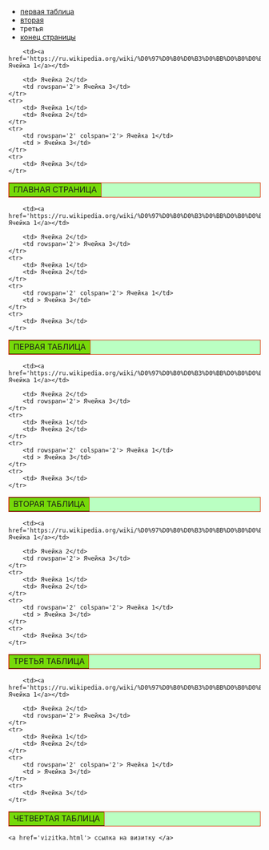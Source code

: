 
<body background='pattern (2).png'>	
<ul>
	<li>
		<a href = '#first'>первая таблица</a>
	</li>
	<li>
		<a href = '#second'>вторая</a>
	</li>
	<li>
		третья
	</li>
	<li>
		<a href='#end'>конец страницы</a>
	</li>
</ul>
	
	
		
<table border='1' cellspacing='0' cellpadding='10' bgcolor='#BAFFC2' align='center' bordercolor='#DA3809' width='100%'>
	<tr bgcolor='#76DA09'>
		<td colspan='3' align='center'> ГЛАВНАЯ СТРАНИЦА</td>		
	</tr>
	<tr>
		
		<td><a href='https://ru.wikipedia.org/wiki/%D0%97%D0%B0%D0%B3%D0%BB%D0%B0%D0%B2%D0%BD%D0%B0%D1%8F_%D1%81%D1%82%D1%80%D0%B0%D0%BD%D0%B8%D1%86%D0%B0'> Ячейка 1</a></td>
		
		<td> Ячейка 2</td>
		<td rowspan='2'> Ячейка 3</td>	
	</tr>
	<tr>
		<td> Ячейка 1</td>
		<td> Ячейка 2</td>		
	</tr>
	<tr>
		<td rowspan='2' colspan='2'> Ячейка 1</td>		
		<td > Ячейка 3</td>
	</tr>
	<tr>		
		<td> Ячейка 3</td>
	</tr>
</table>

<table border='1' cellspacing='0' cellpadding='10' bgcolor='#BAFFC2' align='center' bordercolor='#DA3809' width='100%'>
	<tr bgcolor='#76DA09'>
		<td colspan='3' align='center'> <a name='first'>ПЕРВАЯ ТАБЛИЦА</a></td>		
	</tr>
	<tr>
		
		<td><a href='https://ru.wikipedia.org/wiki/%D0%97%D0%B0%D0%B3%D0%BB%D0%B0%D0%B2%D0%BD%D0%B0%D1%8F_%D1%81%D1%82%D1%80%D0%B0%D0%BD%D0%B8%D1%86%D0%B0'> Ячейка 1</a></td>
		
		<td> Ячейка 2</td>
		<td rowspan='2'> Ячейка 3</td>	
	</tr>
	<tr>
		<td> Ячейка 1</td>
		<td> Ячейка 2</td>		
	</tr>
	<tr>
		<td rowspan='2' colspan='2'> Ячейка 1</td>		
		<td > Ячейка 3</td>
	</tr>
	<tr>		
		<td> Ячейка 3</td>
	</tr>
</table>


<table border='1' cellspacing='0' cellpadding='10' bgcolor='#BAFFC2' align='center' bordercolor='#DA3809' width='100%'>
	<tr bgcolor='#76DA09'>
		<td colspan='3' align='center'> <a name='second'>ВТОРАЯ ТАБЛИЦА</a></td>		
	</tr>
	<tr>
		
		<td><a href='https://ru.wikipedia.org/wiki/%D0%97%D0%B0%D0%B3%D0%BB%D0%B0%D0%B2%D0%BD%D0%B0%D1%8F_%D1%81%D1%82%D1%80%D0%B0%D0%BD%D0%B8%D1%86%D0%B0'> Ячейка 1</a></td>
		
		<td> Ячейка 2</td>
		<td rowspan='2'> Ячейка 3</td>	
	</tr>
	<tr>
		<td> Ячейка 1</td>
		<td> Ячейка 2</td>		
	</tr>
	<tr>
		<td rowspan='2' colspan='2'> Ячейка 1</td>		
		<td > Ячейка 3</td>
	</tr>
	<tr>		
		<td> Ячейка 3</td>
	</tr>
</table>


<table border='1' cellspacing='0' cellpadding='10' bgcolor='#BAFFC2' align='center' bordercolor='#DA3809' width='100%'>
	<tr bgcolor='#76DA09'>
		<td colspan='3' align='center'> ТРЕТЬЯ ТАБЛИЦА</td>		
	</tr>
	<tr>
		
		<td><a href='https://ru.wikipedia.org/wiki/%D0%97%D0%B0%D0%B3%D0%BB%D0%B0%D0%B2%D0%BD%D0%B0%D1%8F_%D1%81%D1%82%D1%80%D0%B0%D0%BD%D0%B8%D1%86%D0%B0'> Ячейка 1</a></td>
		
		<td> Ячейка 2</td>
		<td rowspan='2'> Ячейка 3</td>	
	</tr>
	<tr>
		<td> Ячейка 1</td>
		<td> Ячейка 2</td>		
	</tr>
	<tr>
		<td rowspan='2' colspan='2'> Ячейка 1</td>		
		<td > Ячейка 3</td>
	</tr>
	<tr>		
		<td> Ячейка 3</td>
	</tr>
</table>

<table border='1' cellspacing='0' cellpadding='10' bgcolor='#BAFFC2' align='center' bordercolor='#DA3809' width='100%'>
	<tr bgcolor='#76DA09'>
		<td colspan='3' align='center'> ЧЕТВЕРТАЯ ТАБЛИЦА</td>		
	</tr>
	<tr>
		
		<td><a href='https://ru.wikipedia.org/wiki/%D0%97%D0%B0%D0%B3%D0%BB%D0%B0%D0%B2%D0%BD%D0%B0%D1%8F_%D1%81%D1%82%D1%80%D0%B0%D0%BD%D0%B8%D1%86%D0%B0'> Ячейка 1</a></td>
		
		<td> Ячейка 2</td>
		<td rowspan='2'> Ячейка 3</td>	
	</tr>
	<tr>
		<td> Ячейка 1</td>
		<td> Ячейка 2</td>		
	</tr>
	<tr>
		<td rowspan='2' colspan='2'> Ячейка 1</td>		
		<td > Ячейка 3</td>
	</tr>
	<tr>		
		<td> Ячейка 3</td>
	</tr>
</table>
<a name='end'> </a>

	<a href='vizitka.html'> ссылка на визитку </a>
</body>
</html>























